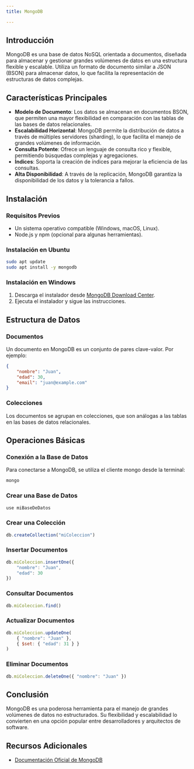 ```yaml
---
title: MongoDB

---
```


## Introducción

MongoDB es una base de datos NoSQL orientada a documentos, diseñada para almacenar y gestionar grandes volúmenes de datos en una estructura flexible y escalable. Utiliza un formato de documento similar a JSON (BSON) para almacenar datos, lo que facilita la representación de estructuras de datos complejas.

## Características Principales

- **Modelo de Documento**: Los datos se almacenan en documentos BSON, que permiten una mayor flexibilidad en comparación con las tablas de las bases de datos relacionales.
- **Escalabilidad Horizontal**: MongoDB permite la distribución de datos a través de múltiples servidores (sharding), lo que facilita el manejo de grandes volúmenes de información.
- **Consulta Potente**: Ofrece un lenguaje de consulta rico y flexible, permitiendo búsquedas complejas y agregaciones.
- **Índices**: Soporta la creación de índices para mejorar la eficiencia de las consultas.
- **Alta Disponibilidad**: A través de la replicación, MongoDB garantiza la disponibilidad de los datos y la tolerancia a fallos.

## Instalación

### Requisitos Previos

- Un sistema operativo compatible (Windows, macOS, Linux).
- Node.js y npm (opcional para algunas herramientas).

### Instalación en Ubuntu

```bash
sudo apt update
sudo apt install -y mongodb
```

### Instalación en Windows

1. Descarga el instalador desde [MongoDB Download Center](https://www.mongodb.com/try/download/community).
2. Ejecuta el instalador y sigue las instrucciones.

## Estructura de Datos

### Documentos

Un documento en MongoDB es un conjunto de pares clave-valor. Por ejemplo:

```json
{
    "nombre": "Juan",
    "edad": 30,
    "email": "juan@example.com"
}
```

### Colecciones

Los documentos se agrupan en colecciones, que son análogas a las tablas en las bases de datos relacionales.

## Operaciones Básicas

### Conexión a la Base de Datos

Para conectarse a MongoDB, se utiliza el cliente mongo desde la terminal:

```bash
mongo
```

### Crear una Base de Datos

```javascript
use miBaseDeDatos
```

### Crear una Colección

```javascript
db.createCollection("miColeccion")
```

### Insertar Documentos

```javascript
db.miColeccion.insertOne({
    "nombre": "Juan",
    "edad": 30
})
```

### Consultar Documentos

```javascript
db.miColeccion.find()
```

### Actualizar Documentos

```javascript
db.miColeccion.updateOne(
    { "nombre": "Juan" },
    { $set: { "edad": 31 } }
)
```

### Eliminar Documentos

```javascript
db.miColeccion.deleteOne({ "nombre": "Juan" })
```

## Conclusión

MongoDB es una poderosa herramienta para el manejo de grandes volúmenes de datos no estructurados. Su flexibilidad y escalabilidad lo convierten en una opción popular entre desarrolladores y arquitectos de software.

## Recursos Adicionales

* [Documentación Oficial de MongoDB](https://www.mongodb.com/docs/)